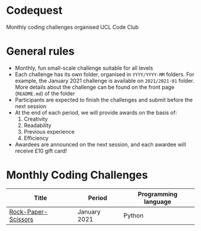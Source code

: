 # Codequest
Monthly coding challenges organised UCL Code Club

# General rules
* Monthly, fun small-scale challenge suitable for all levels
* Each challenge has its own folder, organised in `YYYY/YYYY-MM` folders. For example, the January 2021 challenge is available on `2021/2021-01` folder. More details about the challenge can be found on the front page (`README.md`) of the folder
* Participants are expected to finish the challenges and submit before the next session
* At the end of each period, we will provide awards on the basis of:
  1. Creativity
  2. Readability
  3. Previous experience
  4. Efficiency
* Awardees are announced on the next session, and each awardee will receive £10 gift card!

# Monthly Coding Challenges

| Title                                                                                    | Period       | Programming language |
|------------------------------------------------------------------------------------------|--------------|----------------------|
| [Rock-Paper-Scissors](https://github.com/IHI-Code-Club/codequest/tree/main/2021/2021-01) | January 2021 | Python               |
